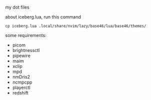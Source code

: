 my dot files

about iceberg.lua, run this command  
```shell
cp iceberg.lua .local/share/nvim/lazy/base46/lua/base46/themes/
```

some requirements:
- picom
- brightnessctl
- pipewire
- maim
- xclip
- mpd
- nmDris2
- ncmpcpp
- playerctl
- redshift
